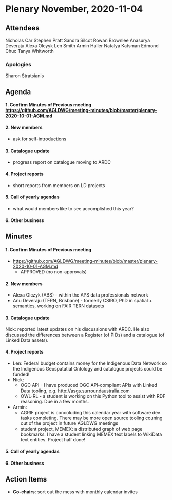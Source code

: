 # Plenary November, 2020-11-04

## Attendees
Nicholas Car
Stephen Pratt
Sandra Silcot
Rowan Brownlee
Anasurya Deveraju
Alexa Olcyyk
Len Smith
Armin Haller
Natalya Katsman
Edmond Chuc
Tanya Whitworth


### Apologies
Sharon Stratsianis


## Agenda
#### 1. Confirm Minutes of Previous meeting https://github.com/AGLDWG/meeting-minutes/blob/master/plenary-2020-10-01-AGM.md
#### 2. New members
  * ask for self-introductions
#### 3. Catalogue update
  * progress report on catalogue moving to ARDC 
#### 4. Project reports
  * short reports from members on LD projects
#### 5. Call of yearly agendas
  * what would members like to see accomplished this year?
#### 6. Other business


## Minutes
#### 1. Confirm Minutes of Previous meeting 
* https://github.com/AGLDWG/meeting-minutes/blob/master/plenary-2020-10-01-AGM.md
    * APPROVED (no non-approvals)

#### 2. New members
* Alexa Olczyk (ABS) - within the APS data professionals network
* Anu Deveraju (TERN, Brisbane) - formerly CSIRO, PhD in spatial + semantics, working on FAIR TERN datasets

#### 3. Catalogue update
Nick: reported latest updates on his discussions with ARDC. He also discussed the differences between a Register (of PIDs) and a catalogue (of Linked Data assets).

#### 4. Project reports
* Len: Federal budget contains money for the Indigenous Data Network so the Indigenous Geospatatial Ontology and catalogue projects could be funded!
* Nick: 
    * OGC API - I have produced OGC API-compliant APIs with Linked Data tooling, e.g. <http://asgs.surroundaustralia.com>
    * OWL-RL - a student is working on this Python tool to assist with RDF reasoning. Due in a few months.
* Armin: 
    * AGRIF project is concoluding this calendar year with software dev tasks completing. There may be more open source tooling couning out of the project in future AGLDWG meetings
    * student project, MEMEX: a distributed graph of web page bookmarks. I have a student linking MEMEX text labels to WikiData text entities. Project half done!
        
#### 5. Call of yearly agendas



#### 6. Other business

## Action Items
* **Co-chairs**: sort out the mess with monthly calendar invites
